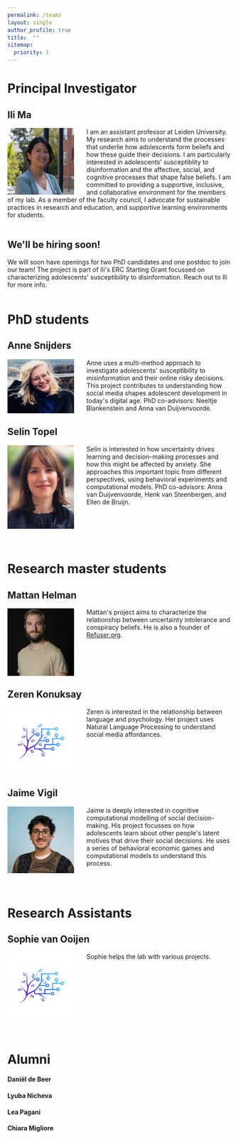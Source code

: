 ```yaml
---
permalink: /team/
layout: single
author_profile: true
title:  ""
sitemap:
  priority: 1
---
```

# Principal Investigator

## Ili Ma
<img style="float: left; margin-right: 2em;" src="../assets/images/Ili_ERC2.jpg" width="150/"/>
I am an assistant professor at Leiden University. My research aims to understand the processes that underlie how adolescents form beliefs and how these guide their decisions. I am particularly interested in adolescents' susceptiblity to disinformation and the affective, social, and cognitive processes that shape false beliefs. I am committed to providing a supportive, inclusive, and collaborative environment for the members of my lab. As a member of the faculty council, I advocate for sustainable practices in research and education, and supportive learning environments for students.
<div style="clear: both;"></div>
<br/>


## We'll be hiring soon!
We will soon have openings for two PhD candidates and one postdoc to join our team! The project is part of Ili's ERC Starting Grant focussed on characterizing adolescents' susceptibility to disinformation. Reach out to Ili for more info.
<div style="clear: both;"></div>

# PhD students

## Anne Snijders
<img style="float: left; margin-right: 2em;" src="../assets/images/Anne_Snijders.jpg" width="150"/>
Anne uses a multi-method approach to investigate adolescents' susceptibility to misinformation and their online risky decisions. This project contributes to understanding how social media shapes adolescent development in today's digital age. PhD co-advisors: Neeltje Blankenstein and Anna van Duijvenvoorde.
<div style="clear: both;"></div>

## Selin Topel
<img style="float: left; margin-right: 2em;" src="../assets/images/Selin.jpeg" width="150"/>
Selin is interested in how uncertainty drives learning and decision-making processes and how this might be affected by anxiety. She approaches this important topic from different perspectives, using behavioral experiments and computational models. PhD co-advisors: Anna van Duijvenvoorde, Henk van Steenbergen, and Ellen de Bruijn.
<div style="clear: both;"></div>
<br/>
<br/>

# Research master students

## Mattan Helman
<img style="float: left; margin-right: 2em;" src="../assets/images/Mattan.jpg" width="150"/>
Mattan's project aims to characterize the relationship between uncertainty intolerance and conspiracy beliefs. He is also a founder of <a href = "https://www.refuser.org/">Refuser.org</a>.
<div style="clear: both;"></div>

## Zeren Konuksay
<img style="float: left; margin-right: 2em;" src="../assets/images/logo.png" width="150"/>
Zeren is interested in the relationship between language and psychology. Her project uses Natural Language Processing to understand social media affordances.
<div style="clear: both;"></div>

## Jaime Vigil
<img style="float: left; margin-right: 2em;" src="../assets/images/Jaime.jpeg" width="150"/>
Jaime is deeply interested in cognitive computational modelling of social decision-making. His project focusses on how adolescents learn about other people's latent motives that drive their social decisions. He uses a series of behavioral economic games and computational models to understand this process.
<div style="clear: both;"></div>

<br/>
<br/>

# Research Assistants

## Sophie van Ooijen
<img style="float: left; margin-right: 2em;" src="../assets/images/logo.png" width="150"/>
Sophie helps the lab with various projects.
<div style="clear: both;"></div>

<br/>
<br/>

# Alumni
#### Daniël de Beer
#### Lyuba Nicheva
#### Lea Pagani
#### Chiara Migliore